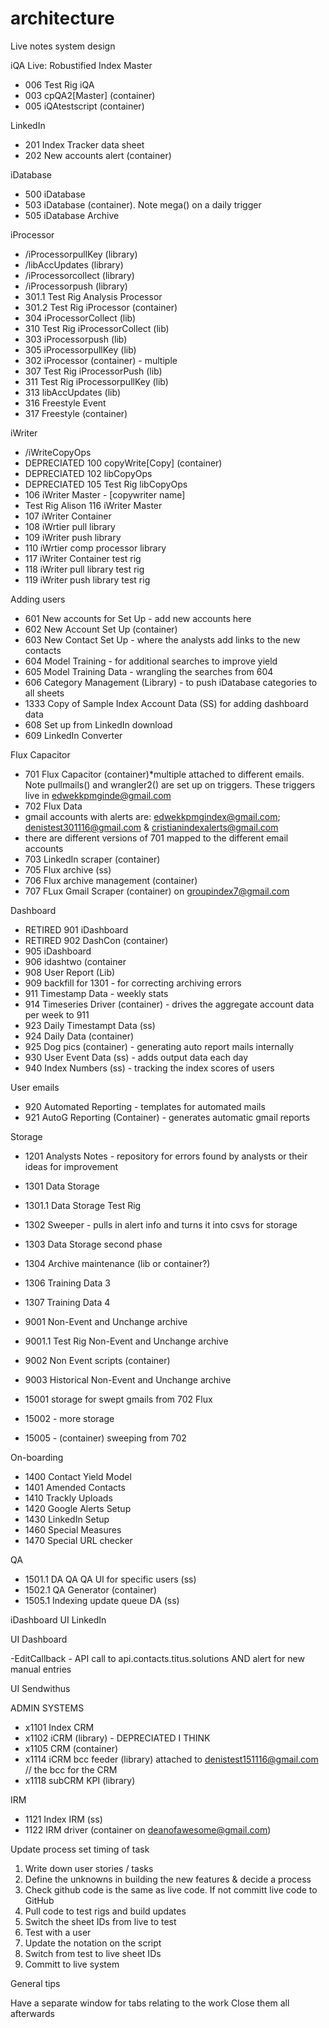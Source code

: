 # architecture
Live notes system design


iQA
Live: Robustified Index Master
- 006 Test Rig iQA
- 003 cpQA2[Master] (container)
- 005 iQAtestscript (container)

LinkedIn
- 201 Index Tracker data sheet
- 202 New accounts alert (container)

iDatabase
- 500 iDatabase
- 503 iDatabase (container). Note mega() on a daily trigger
- 505 iDatabase Archive

iProcessor
 - /iProcessorpullKey (library)
 - /libAccUpdates (library)
 - /iProcessorcollect (library)
 - /iProcessorpush (library)
 - 301.1 Test Rig Analysis Processor
 - 301.2 Test Rig iProcessor (container)
 - 304 iProcessorCollect (lib)
 - 310 Test Rig iProcessorCollect (lib)
 - 303 iProcessorpush (lib)
 - 305 iProcessorpullKey (lib)
 - 302 iProcessor (container) - multiple
 - 307 Test Rig iProcessorPush (lib)
 - 311 Test Rig iProcessorpullKey (lib)
 - 313 libAccUpdates (lib)
 - 316 Freestyle Event
 - 317 Freestyle (container)

iWriter
- /iWriteCopyOps
- DEPRECIATED 100 copyWrite[Copy] (container)
- DEPRECIATED 102 libCopyOps
- DEPRECIATED 105 Test Rig libCopyOps
- 106 iWriter Master - [copywriter name] 
- Test Rig Alison 116 iWriter Master
- 107 iWriter Container
- 108 iWrtier pull library
- 109 iWriter push library
- 110 iWrtier comp processor library
- 117 iWriter Container test rig
- 118 iWriter pull library test rig
- 119 iWriter push library test rig

Adding users
- 601 New accounts for Set Up - add new accounts here
- 602 New Account Set Up (container)
- 603 New Contact Set Up - where the analysts add links to the new contacts
- 604 Model Training - for additional searches to improve yield
- 605 Model Training Data - wrangling the searches from 604
- 606 Category Management (Library) - to push iDatabase categories to all sheets
- 1333 Copy of Sample Index Account Data (SS) for adding dashboard data
- 608 Set up from LinkedIn download
- 609 LinkedIn Converter

Flux Capacitor

- 701 Flux Capacitor (container)*multiple attached to different emails. Note pullmails() and wrangler2() are set up on triggers. These triggers live in edwekkpmginde@gmail.com
- 702 Flux Data
- gmail accounts with alerts are: edwekkpmgindex@gmail.com; denistest301116@gmail.com & cristianindexalerts@gmail.com
- there are different versions of 701 mapped to the different email accounts 
- 703 LinkedIn scraper (container)
- 705 Flux archive (ss)
- 706 Flux archive management (container)
- 707 FLux Gmail Scraper (container) on groupindex7@gmail.com

Dashboard

- RETIRED 901 iDashboard
- RETIRED 902 DashCon (container)
- 905 iDashboard
- 906 idashtwo (container
- 908 User Report (Lib)
- 909 backfill for 1301 - for correcting archiving errors
- 911 Timestamp Data - weekly stats
- 914 Timeseries Driver (container) - drives the aggregate account data per week to 911
- 923 Daily Timestampt Data (ss)
- 924 Daily Data (container)
- 925 Dog pics (container) - generating auto report mails internally
- 930 User Event Data (ss) - adds output data each day
- 940 Index Numbers (ss) - tracking the index scores of users

User emails
- 920 Automated Reporting - templates for automated mails
- 921 AutoG Reporting (Container) - generates automatic gmail reports

Storage
- 1201 Analysts Notes - repository for errors found by analysts or their ideas for improvement
- 1301 Data Storage
- 1301.1 Data Storage Test Rig
- 1302 Sweeper - pulls in alert info and turns it into csvs for storage 
- 1303 Data Storage second phase
- 1304 Archive maintenance (lib or container?)
- 1306 Training Data 3
- 1307 Training Data 4

- 9001 Non-Event and Unchange archive
- 9001.1 Test Rig Non-Event and Unchange archive
- 9002 Non Event scripts (container)
- 9003 Historical Non-Event and Unchange archive

- 15001 storage for swept gmails from 702 Flux
- 15002 - more storage
- 15005 - (container) sweeping from 702

On-boarding
- 1400 Contact Yield Model
- 1401 Amended Contacts
- 1410 Trackly Uploads
- 1420 Google Alerts Setup
- 1430 LinkedIn Setup
- 1460 Special Measures
- 1470 Special URL checker

QA
- 1501.1 DA QA QA UI for specific users (ss)
- 1502.1 QA Generator (container)
- 1505.1 Indexing update queue DA (ss)


iDashboard
UI LinkedIn

UI Dashboard

-EditCallback - API call to api.contacts.titus.solutions AND alert for new manual entries



UI Sendwithus

ADMIN SYSTEMS

- x1101 Index CRM
- x1102 iCRM (library) - DEPRECIATED I THINK
- x1105 CRM (container)
- x1114 iCRM bcc feeder (library) attached to denistest151116@gmail.com // the bcc for the CRM
- x1118 subCRM KPI (library)


IRM

- 1121 Index IRM (ss)
- 1122 IRM driver (container on deanofawesome@gmail.com)


Update process
set timing of task

1. Write down user stories / tasks
2. Define the unknowns in building the new features & decide a process
3. Check github code is the same as live code. If not committ live code to GitHub
4. Pull code to test rigs and build updates
5. Switch the sheet IDs from live to test
6. Test with a user
7. Update the notation on the script
7. Switch from test to live sheet IDs
8. Committ to live system

General tips

Have a separate window for tabs relating to the work
Close them all afterwards



